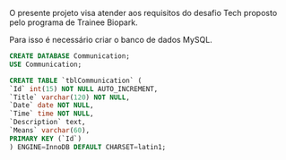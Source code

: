 O presente projeto visa atender aos requisitos do desafio Tech proposto pelo programa de Trainee Biopark.

Para isso é necessário criar o banco de dados MySQL.
```sql
CREATE DATABASE Communication;
USE Communication;

CREATE TABLE `tblCommunication` (
`Id` int(15) NOT NULL AUTO_INCREMENT,
`Title` varchar(120) NOT NULL,
`Date` date NOT NULL,
`Time` time NOT NULL,
`Description` text,
`Means` varchar(60),
PRIMARY KEY (`Id`)
) ENGINE=InnoDB DEFAULT CHARSET=latin1;
```
